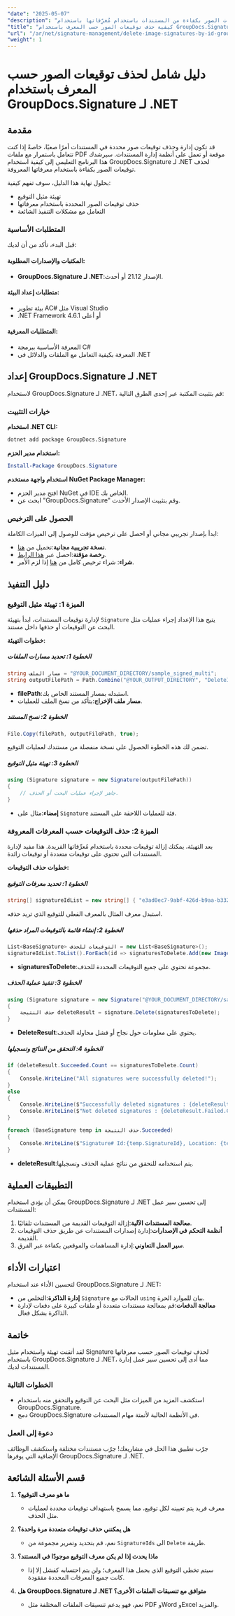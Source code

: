 ```yaml
---
"date": "2025-05-07"
"description": "تعرّف على كيفية حذف توقيعات الصور بكفاءة من المستندات باستخدام مُعرِّفاتها باستخدام GroupDocs.Signature لـ .NET. بسّط سير عمل إدارة مستنداتك."
"title": "كيفية حذف توقيعات الصور حسب المعرف باستخدام GroupDocs.Signature لـ .NET"
"url": "/ar/net/signature-management/delete-image-signatures-by-id-groupdocs-signature-dotnet/"
"weight": 1
---
```


# دليل شامل لحذف توقيعات الصور حسب المعرف باستخدام GroupDocs.Signature لـ .NET

## مقدمة

قد تكون إدارة وحذف توقيعات صور محددة في المستندات أمرًا صعبًا، خاصةً إذا كنت تتعامل باستمرار مع ملفات PDF موقعة أو تعمل على أنظمة إدارة المستندات. سيرشدك هذا البرنامج التعليمي إلى كيفية استخدام GroupDocs.Signature لـ .NET لحذف توقيعات الصور بكفاءة باستخدام معرفاتها المعروفة.

بحلول نهاية هذا الدليل، سوف تفهم كيفية:
- تهيئة مثيل التوقيع
- حذف توقيعات الصور المحددة باستخدام معرفاتها
- التعامل مع مشكلات التنفيذ الشائعة

### المتطلبات الأساسية
قبل البدء، تأكد من أن لديك:

#### المكتبات والإصدارات المطلوبة:
- **GroupDocs.Signature لـ .NET**:الإصدار 21.12 أو أحدث.

#### متطلبات إعداد البيئة:
- بيئة تطوير AC# مثل Visual Studio
- .NET Framework 4.6.1 أو أعلى

#### المتطلبات المعرفية:
- المعرفة الأساسية ببرمجة C#
- المعرفة بكيفية التعامل مع الملفات والدلائل في .NET

## إعداد GroupDocs.Signature لـ .NET

لاستخدام GroupDocs.Signature لـ .NET، قم بتثبيت المكتبة عبر إحدى الطرق التالية:

### خيارات التثبيت

**استخدام .NET CLI:**
```bash
dotnet add package GroupDocs.Signature
```

**استخدام مدير الحزم:**
```powershell
Install-Package GroupDocs.Signature
```

**استخدام واجهة مستخدم NuGet Package Manager:**
- افتح مدير الحزم NuGet في IDE الخاص بك.
- ابحث عن "GroupDocs.Signature" وقم بتثبيت الإصدار الأحدث.

### الحصول على الترخيص
ابدأ بإصدار تجريبي مجاني أو احصل على ترخيص مؤقت للوصول إلى الميزات الكاملة:
- **نسخة تجريبية مجانية**:تحميل من [هنا](https://releases.groupdocs.com/signature/net/).
- **رخصة مؤقتة**:احصل عبر [هذا الرابط](https://purchase.groupdocs.com/temporary-license/).
- **شراء**: شراء ترخيص كامل من [هنا](https://purchase.groupdocs.com/buy) إذا لزم الأمر.

## دليل التنفيذ

### الميزة 1: تهيئة مثيل التوقيع

لإدارة توقيعات المستندات، ابدأ بتهيئة `Signature` يتيح هذا الإعداد إجراء عمليات مثل البحث عن التوقيعات أو حذفها داخل مستند.

**خطوات التهيئة:**

##### الخطوة 1: تحديد مسارات الملفات
```csharp
string مسار الملف = "@YOUR_DOCUMENT_DIRECTORY/sample_signed_multi";
string outputFilePath = Path.Combine("@YOUR_OUTPUT_DIRECTORY", "DeleteImageById", Path.GetFileName(filePath));
```
- **filePath**:استبدله بمسار المستند الخاص بك.
- **مسار ملف الإخراج**:يتأكد من نسخ الملف للعمليات.

##### الخطوة 2: نسخ المستند
```csharp
File.Copy(filePath, outputFilePath, true);
```
تضمن لك هذه الخطوة الحصول على نسخة منفصلة من مستندك لعمليات التوقيع.

##### الخطوة 3: تهيئة مثيل التوقيع
```csharp
using (Signature signature = new Signature(outputFilePath))
{
    // جاهز لإجراء عمليات البحث أو الحذف.
}
```
- **إمضاء**:مثال على `Signature` فئة للعمليات اللاحقة على المستند.

### الميزة 2: حذف التوقيعات حسب المعرفات المعروفة

بعد التهيئة، يمكنك إزالة توقيعات محددة باستخدام مُعرِّفاتها الفريدة. هذا مفيد لإدارة المستندات التي تحتوي على توقيعات متعددة أو توقيعات زائدة.

**خطوات حذف التوقيعات:**

##### الخطوة 1: تحديد معرفات التوقيع
```csharp
string[] signatureIdList = new string[] { "e3ad0ec7-9abf-426d-b9aa-b3328f3f1470" };
```
استبدل معرف المثال بالمعرف الفعلي للتوقيع الذي تريد حذفه.

##### الخطوة 2: إنشاء قائمة بالتوقيعات المراد حذفها
```csharp
List<BaseSignature> التوقيعات للحذف = new List<BaseSignature>();
signatureIdList.ToList().ForEach(id => signaturesToDelete.Add(new ImageSignature(id)));
```
- **signaturesToDelete**:مجموعة تحتوي على جميع التوقيعات المحددة للحذف.

##### الخطوة 3: تنفيذ عملية الحذف
```csharp
using (Signature signature = new Signature("@YOUR_DOCUMENT_DIRECTORY/sample_signed_multi"))
{
    حذف النتيجة deleteResult = signature.Delete(signaturesToDelete);
}
```
- **DeleteResult**:يحتوي على معلومات حول نجاح أو فشل محاولة الحذف.

##### الخطوة 4: التحقق من النتائج وتسجيلها
```csharp
if (deleteResult.Succeeded.Count == signaturesToDelete.Count)
{
    Console.WriteLine("All signatures were successfully deleted!");
}
else
{
    Console.WriteLine($"Successfully deleted signatures : {deleteResult.Succeeded.Count}");
    Console.WriteLine($"Not deleted signatures : {deleteResult.Failed.Count}"); // سجل عمليات الحذف الفاشلة
}

foreach (BaseSignature temp in حذف النتيجة.Succeeded)
{
    Console.WriteLine($"Signature# Id:{temp.SignatureId}, Location: {temp.Left}x{temp.Top}. Size: {temp.Width}x{temp.Height}");
}
```
- **deleteResult**:يتم استخدامه للتحقق من نتائج عملية الحذف وتسجيلها.

## التطبيقات العملية

يمكن أن يؤدي استخدام GroupDocs.Signature لـ .NET إلى تحسين سير عمل المستندات:
1. **معالجة المستندات الآلية**:إزالة التوقيعات القديمة من المستندات تلقائيًا.
2. **أنظمة التحكم في الإصدارات**:إدارة إصدارات المستندات عن طريق حذف التوقيعات القديمة.
3. **سير العمل التعاوني**:إدارة المساهمات والموقعين بكفاءة عبر الفرق.

## اعتبارات الأداء

لتحسين الأداء عند استخدام GroupDocs.Signature لـ .NET:
- **إدارة الذاكرة**:التخلص من `Signature` الحالات مع `using` بيان للموارد الحرة.
- **معالجة الدفعات**:قم بمعالجة مستندات متعددة أو ملفات كبيرة على دفعات لإدارة الذاكرة بشكل فعال.

## خاتمة

لقد أتقنت تهيئة واستخدام مثيل Signature لحذف توقيعات الصور حسب معرفاتها باستخدام GroupDocs.Signature لـ .NET، مما أدى إلى تحسين سير عمل إدارة المستندات لديك.

### الخطوات التالية
- استكشف المزيد من الميزات مثل البحث عن التوقيع والتحقق منه باستخدام GroupDocs.Signature.
- دمج GroupDocs.Signature في الأنظمة الحالية لأتمتة مهام المستندات.

### دعوة إلى العمل
جرّب تطبيق هذا الحل في مشاريعك! جرّب مستندات مختلفة واستكشف الوظائف الإضافية التي يوفرها GroupDocs.Signature لـ .NET.

## قسم الأسئلة الشائعة

1. **ما هو معرف التوقيع؟**
   - معرف فريد يتم تعيينه لكل توقيع، مما يسمح باستهداف توقيعات محددة لعمليات مثل الحذف.

2. **هل يمكنني حذف توقيعات متعددة مرة واحدة؟**
   - نعم، قم بتحديد وتمرير مجموعة من `SignatureIds` الى `Delete` طريقة.

3. **ماذا يحدث إذا لم يكن معرف التوقيع موجودًا في المستند؟**
   - سيتم تخطي التوقيع الذي يحمل هذا المعرف؛ ولن يتم احتسابه كفشل إلا إذا كانت جميع المعرفات المحددة مفقودة.

4. **هل GroupDocs.Signature لـ .NET متوافق مع تنسيقات الملفات الأخرى؟**
   - نعم، فهو يدعم تنسيقات الملفات المختلفة مثل PDF وWord وExcel والمزيد.